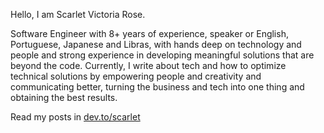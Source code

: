 Hello, I am Scarlet Victoria Rose. 

Software Engineer with 8+ years of experience, speaker or English, Portuguese, Japanese and Libras, with hands deep on technology and people and strong experience in developing meaningful solutions that are beyond the code. Currently, I write about tech and how to optimize technical solutions by empowering people and creativity and communicating better, turning the business and tech into one thing and obtaining the best results.

Read my posts in [dev.to/scarlet](https://dev.to/scarlet)
